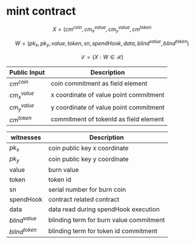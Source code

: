 # mint contract

$$ X = (cm^{coin}, cm^{value}_x, cm^{value}_y, cm^{token} $$

$$ W = (pk_x, pk_y, value, token, sn, spendHook, data, blind^{value}, blind^{token}) $$

$$ \mathcal{L}= \{X:W\in \mathcal{R}\} $$

| Public Input         | Description                                             |
|----------------------|---------------------------------------------------------|
| $cm^{coin}$          | coin commitment as field element                        |
| $cm^{value}_x$       | x coordinate of value point commitment                  |
| $cm^{value}_y$       | y coordinate of value point commitment                  |
| $cm^{token}$         | commitment of tokenId as field element                  |

| witnesses            | Description                                         |
|----------------------|-----------------------------------------------------|
| $pk_x$               | coin public key x coordinate                        |
| $pk_y$               | coin public key y coordinate                        |
| value                | burn value                                          |
| token                | token id                                            |
| sn                   | serial number for burn coin                         |
| spendHook            | contract related contract                           |
| data                 | data read during spendHook execution                |
| $blind^{value}$      | blinding term for burn value commitment             |
| $blind^{token}$      | blinding term for token id commitment               |
